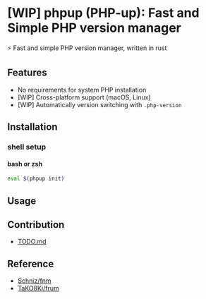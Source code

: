 # [WIP] phpup (PHP-up): Fast and Simple PHP version manager

:zap: Fast and simple PHP version manager, written in rust

## Features

- No requirements for system PHP installation
- [WIP] Cross-platform support (macOS, Linux)
- [WIP] Automatically version switching with `.php-version`

## Installation

### shell setup

#### bash or zsh

```bash
eval $(phpup init)
```

## Usage

## Contribution

- [TODO.md](TODO.md)

## Reference

- [Schniz/fnm](https://github.com/Schniz/fnm)
- [TaKO8Ki/frum](github.com/TaKO8Ki/frum)
